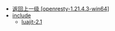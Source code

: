 - [返回上一级 [openresty-1.21.4.3-win64]](服务部署/Nginx/模板/nginx-1.24.0/Openresty/openresty-1.21.4.3-win64/)
- [include](服务部署/Nginx/模板/nginx-1.24.0/Openresty/openresty-1.21.4.3-win64/include/)
  - [luajit-2.1](服务部署/Nginx/模板/nginx-1.24.0/Openresty/openresty-1.21.4.3-win64/include/luajit-2.1/)
